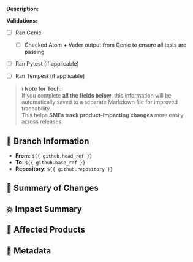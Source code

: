 **Description:**

**Validations:**
- [ ] Ran Genie
  - [ ] Checked Atom + Vader output from Genie to ensure all tests are passing
- [ ] Ran Pytest (if applicable)
- [ ] Ran Tempest (if applicable)


> ℹ️ **Note for Tech:**  
> If you complete **all the fields below**, this information will be automatically saved to a separate Markdown file for improved traceability.  
> This helps **SMEs track product-impacting changes** more easily across releases.

## 🔀 Branch Information
- **From**: `${{ github.head_ref }}`
- **To**: `${{ github.base_ref }}`
- **Repository**: `${{ github.repository }}`

## 📝 Summary of Changes
<!-- summary_changes: Start here -->

## 💥 Impact Summary
<!-- impact_summary: Start here -->

## 🧠 Affected Products
<!-- impact_project: Start here -->

## 🧩 Metadata
<!-- changelog: true -->
